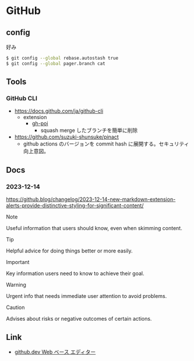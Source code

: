 # GitHub

## config

好み

```sh
$ git config --global rebase.autostash true
$ git config --global pager.branch cat
```

## Tools

### GitHub CLI

- <https://docs.github.com/ja/github-cli>
    - extension
        - [gh-poi](https://github.com/seachicken/gh-poi)
            - squash merge したブランチを簡単に削除
- <https://github.com/suzuki-shunsuke/pinact>
    - github actions のバージョンを commit hash に展開する。セキュリティ向上意図。

## Docs

### 2023-12-14

<https://github.blog/changelog/2023-12-14-new-markdown-extension-alerts-provide-distinctive-styling-for-significant-content/>

> [!NOTE]
> Useful information that users should know, even when skimming content.

> [!TIP]
> Helpful advice for doing things better or more easily.

> [!IMPORTANT]
> Key information users need to know to achieve their goal.

> [!WARNING]
> Urgent info that needs immediate user attention to avoid problems.

> [!CAUTION]
> Advises about risks or negative outcomes of certain actions.

## Link

- [github.dev Web ベース エディター](https://docs.github.com/ja/codespaces/the-githubdev-web-based-editor)
